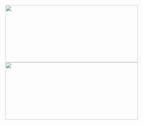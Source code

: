 <div align="center">
  <a href="https://github.com/VLBortolotti">
  <img height="180em" width="415em" src="https://github-readme-stats.vercel.app/api?username=VLBortolotti&show_icons=true&theme=dark&include_all_commits=true&count_private=true"/>
  <img height="180em" width="415em" src="https://github-readme-stats.vercel.app/api/top-langs/?username=VLBortolotti&layout=compact&langs_count=7&theme=dark"/>
</div>
